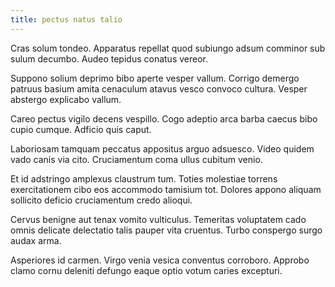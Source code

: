 ```yaml
---
title: pectus natus talio
---
```


Cras solum tondeo. Apparatus repellat quod subiungo adsum comminor sub sulum decumbo. Audeo tepidus conatus vereor.

Suppono solium deprimo bibo aperte vesper vallum. Corrigo demergo patruus basium amita cenaculum atavus vesco convoco cultura. Vesper abstergo explicabo vallum.

Careo pectus vigilo decens vespillo. Cogo adeptio arca barba caecus bibo cupio cumque. Adficio quis caput.

Laboriosam tamquam peccatus appositus arguo adsuesco. Video quidem vado canis via cito. Cruciamentum coma ullus cubitum venio.

Et id adstringo amplexus claustrum tum. Toties molestiae torrens exercitationem cibo eos accommodo tamisium tot. Dolores appono aliquam sollicito deficio cruciamentum credo alioqui.

Cervus benigne aut tenax vomito vulticulus. Temeritas voluptatem cado omnis delicate delectatio talis pauper vita cruentus. Turbo conspergo surgo audax arma.

Asperiores id carmen. Virgo venia vesica conventus corroboro. Approbo clamo cornu deleniti defungo eaque optio votum caries excepturi.